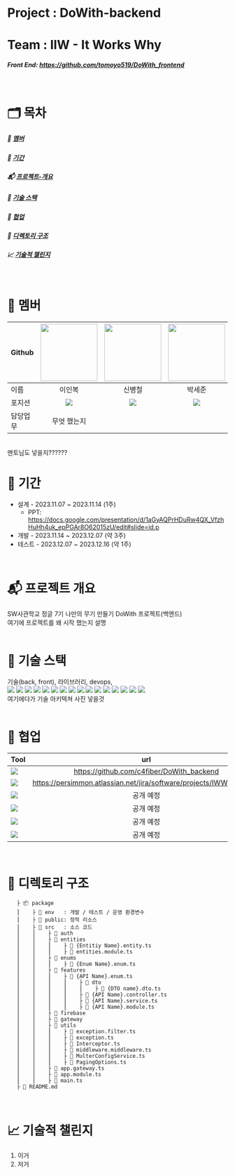 # Project  : DoWith-backend
# Team     : IIW - It Works Why
##### Front End: https://github.com/tomoyo519/DoWith_frontend
</br>

# 🗂️ 목차
##### :information_desk_person: [멤버](#information_desk_person-멤버)</br>
##### :calendar: [기간](#calendar-기간)</br>
##### :mailbox_with_mail: [프로젝트-개요](#mailbox_with_mail-프로젝트-개요)</br>
##### :wrench: [기술 스택](#wrench-기술-스택)</br>
##### :couplekiss: [협업](#couplekiss-협업)</br>
##### :pushpin: [디렉토리 구조](#pushpin-디렉토리-구조)</br>
##### :chart_with_upwards_trend: [기술적 챌린지](#chart_with_upwards_trend-기술적-챌린지)</br>
</br>

# :information_desk_person: ‍멤버
|Github|[<img src="https://avatars.githubusercontent.com/nashs789" width="130px;" style="max-width: 100%;">](https://github.com/nashs789)|[<img src="https://avatars.githubusercontent.com/c4fiber" width="130px;" style="max-width: 100%;">](https://github.com/c4fiber)|[<img src="https://avatars.githubusercontent.com/coding-jjun" width="130px;" style="max-width: 100%;">](https://github.com/coding-jjun)|[<img src="https://avatars.githubusercontent.com/cece-09" width="130px;" style="max-width: 100%;">](https://github.com/cece-09)|[<img src="https://avatars.githubusercontent.com/tomoyo519" width="130px;" style="max-width: 100%;">](https://github.com/tomoyo519)|
|---|:---:|:---:|:---:|:---:|:---:|
|이름|이인복|신병철|박세준|이소정|정다희|
|포지션|<img src="https://img.shields.io/badge/Back End-498EAF?style=for-the-badge&logo=&logoColor=white"/>|<img src="https://img.shields.io/badge/Full Stack-E4DACE?style=for-the-badge&logo=&logoColor=white"/>|<img src="https://img.shields.io/badge/Full Stack-E4DACE?style=for-the-badge&logo=&logoColor=white"/>|<img src="https://img.shields.io/badge/Full Stack-E4DACE?style=for-the-badge&logo=&logoColor=white"/>|<img src="https://img.shields.io/badge/Front End-E5BB4B?style=for-the-badge&logo=&logoColor=white"/>|
|담당업무|무엇 했는지|||||
</br>
멘토님도 넣을지??????
</br>

# :calendar: 기간
- 설계 - 2023.11.07 ~ 2023.11.14 (1주)
    - PPT: https://docs.google.com/presentation/d/1aGyAQPrHDuRw4QX_VfzhHuHh4uk_epPGAr8O62015zU/edit#slide=id.p  
- 개발 - 2023.11.14 ~ 2023.12.07 (약 3주)
- 테스트 - 2023.12.07 ~ 2023.12.16 (약 1주)
</br>

# :mailbox_with_mail: 프로젝트 개요
SW사관학교 정글 7기 나만의 무기 만들기 DoWith 프로젝트(백엔드) </br>
여기에 프로젝트를 왜 시작 했는지 설명
</br></br>

# :wrench: 기술 스택
기술(back, front), 라이브러리, devops,</br>
<span><img src="https://img.shields.io/badge/node.js-339933?style=for-the-badge&logo=Node.js&logoColor=white"/></span>
<span><img src="https://img.shields.io/badge/TypeScript-3178C6?style=for-the-badge&logo=tsnode&logoColor=white"/></span>
<span><img src ="https://img.shields.io/badge/JavaScript-F7DF1E?style=for-the-badge&logo=javascript&logoColor=white"/></span>
<span><img src="https://img.shields.io/badge/JWT-000000?style=for-the-badge&logo=jsonwebtokens&logoColor=white"/></span>
<span><img src ="https://img.shields.io/badge/PostgreSQL-4169E1?style=for-the-badge&logo=postgresql&logoColor=white"/></span>
<span><img src ="https://img.shields.io/badge/express-000000?style=for-the-badge&logo=express&logoColor=white"/></span>
<span><img src ="https://img.shields.io/badge/sharp-99CC00?style=for-the-badge&logo=sharp&logoColor=white"/></span>
<span><img src ="https://img.shields.io/badge/amazonec2-FF9900?style=for-the-badge&logo=amazonec2&logoColor=white"/></span>
<span><img src ="https://img.shields.io/badge/docker-2496ED?style=for-the-badge&logo=docker&logoColor=white"/></span>
<span><img src ="https://img.shields.io/badge/typeform-262627?style=for-the-badge&logo=typeform&logoColor=white"/></span>
<span><img src ="https://img.shields.io/badge/nestjs-E0234E?style=for-the-badge&logo=nestjs&logoColor=white"/></span>
<span><img src ="https://img.shields.io/badge/flutter-02569B?style=for-the-badge&logo=flutter&logoColor=white"/></span>
<span><img src ="https://img.shields.io/badge/three.js-000000?style=for-the-badge&logo=threedotjs&logoColor=white"/></span>
<span><img src ="https://img.shields.io/badge/socket.io-010101?style=for-the-badge&logo=socketdotio&logoColor=white"/></span>
<span><img src ="https://img.shields.io/badge/kakao-FFCD00?style=for-the-badge&logo=kakao&logoColor=white"/></span>
<span><img src ="https://img.shields.io/badge/npm-CB3837?style=for-the-badge&logo=npm&logoColor=white"/></span>
</br>여기에다가 기술 아키텍쳐 사진 넣을것</br></br>

# :couplekiss: 협업
|Tool|url|
|---|:---:|
|<span><img src ="https://img.shields.io/badge/github-181717?style=for-the-badge&logo=github&logoColor=white"/></span>|https://github.com/c4fiber/DoWith_backend|
|<span><img src ="https://img.shields.io/badge/jira-0052CC?style=for-the-badge&logo=jira&logoColor=white"/></span>|https://persimmon.atlassian.net/jira/software/projects/IWW/boards/1|
|<span><img src ="https://img.shields.io/badge/notion-000000?style=for-the-badge&logo=notion&logoColor=white"/></span>|공개 예정|
|<span><img src ="https://img.shields.io/badge/figma-F24E1E?style=for-the-badge&logo=figma&logoColor=white"/></span>|공개 예정|
|<span><img src ="https://img.shields.io/badge/dbdiagram-004088?style=for-the-badge&logo=diagramsdotnet&logoColor=white"/></span>|공개 예정|
|<span><img src ="https://img.shields.io/badge/slack-4A154B?style=for-the-badge&logo=slack&logoColor=white"/></span>|공개 예정|
</br>

# :pushpin: 디렉토리 구조

       ├ 📦 package
       ⎮    ├ 📁 env   : 개발 / 테스트 / 운영 환경변수
       ⎮    ├ 📁 public: 정적 리소스
       ⎮    ├ 📁 src   : 소스 코드
       ⎮    ⎮    ├ 📁 auth
       ⎮    ⎮    ├ 📁 entities
       ⎮    ⎮    ⎮    ├ 📄 {Entitiy Name}.entity.ts
       ⎮    ⎮    ⎮    ├ 📄 entities.module.ts
       ⎮    ⎮    ├ 📁 enums
       ⎮    ⎮    ⎮    ├ 📄 {Enum Name}.enum.ts
       ⎮    ⎮    ├ 📁 features
       ⎮    ⎮    ⎮    ├ 📁 {API Name}.enum.ts
       ⎮    ⎮    ⎮    ⎮    ├ 📁 dto
       ⎮    ⎮    ⎮    ⎮    ⎮    ├ 📄 {DTO name}.dto.ts
       ⎮    ⎮    ⎮    ⎮    ├ 📄 {API Name}.controller.ts
       ⎮    ⎮    ⎮    ⎮    ├ 📄 {API Name}.service.ts
       ⎮    ⎮    ⎮    ⎮    ├ 📄 {API Name}.module.ts
       ⎮    ⎮    ├ 📁 firebase
       ⎮    ⎮    ├ 📁 gateway
       ⎮    ⎮    ├ 📁 utils
       ⎮    ⎮    ⎮    ├ 📄 exception.filter.ts
       ⎮    ⎮    ⎮    ├ 📄 exception.ts
       ⎮    ⎮    ⎮    ├ 📄 Interceptor.ts
       ⎮    ⎮    ⎮    ├ 📄 middleware.middleware.ts
       ⎮    ⎮    ⎮    ├ 📄 MulterConfigService.ts
       ⎮    ⎮    ⎮    ├ 📄 PagingOptions.ts
       ⎮    ⎮    ├ 📄 app.gateway.ts
       ⎮    ⎮    ├ 📄 app.module.ts
       ⎮    ⎮    ├ 📄 main.ts
       ├ 📝 README.md

</br>

# :chart_with_upwards_trend: 기술적 챌린지
1. 이거
2. 저거
